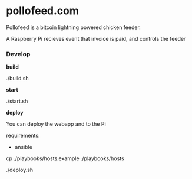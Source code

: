 # pollofeed.com

Pollofeed is a bitcoin lightning powered chicken feeder.

A Raspberry Pi recieves event that invoice is paid, and controls the feeder



### Develop

**build**

  ./build.sh
  
**start**

  ./start.sh
  
**deploy**

  You can deploy the webapp and to the Pi
  
  requirements:
   - ansible
   
   cp ./playbooks/hosts.example ./playbooks/hosts
   
  ./deploy.sh
  
